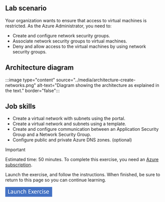 ## Lab scenario

Your organization wants to ensure that access to virtual machines is restricted. As the Azure Administrator, you need to:

- Create and configure network security groups.
- Associate network security groups to virtual machines. 
- Deny and allow access to the virtual machines by using network security groups.

## Architecture diagram

:::image type="content" source="../media/architecture-create-networks.png" alt-text="Diagram showing the architecture as explained in the text." border="false":::

## Job skills

- Create a virtual network with subnets using the portal.
- Create a virtual network and subnets using a template.
- Create and configure communication between an Application Security Group and a Network Security Group.
- Configure public and private Azure DNS zones. (optional)


> [!IMPORTANT]
> Estimated time: 50 minutes.
> To complete this exercise, you need an [Azure subscription](https://azure.microsoft.com/pricing/purchase-options/azure-account?cid=msft_learn).

Launch the exercise, and follow the instructions. When finished, be sure to return to this page so you can continue learning.


[![Button to launch exercise.](../media/launch-exercise.png)](https://microsoftlearning.github.io/AZ-104-MicrosoftAzureAdministrator/Instructions/Labs/LAB_04-Implement_Virtual_Networking.html)
